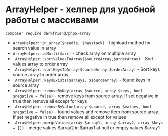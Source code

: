 # ArrayHelper - хелпер для удобной работы с массивами

``composer require darkfriend/php5-array``

* ``ArrayHelper::in_array($needle, $haystack)`` - highload method for search value in array
* ``ArrayHelper::isMulti($arr)`` - check array on multiple array
* `` ArrayHelper::sortValuesToArray($sourceArray,$orderArray)`` - Sort values array to order array
* `` ArrayHelper::sortKeysToArray($sourceArray,$orderArray)`` - Sort keys source array to order array
* `` ArrayHelper::keysExists($arKeys, $sourceArray)`` - found keys in source array
* `` ArrayHelper::removeByKey(array $source, array $keys, bool $negative = false)`` - remove keys from source array. If set negative in true then remove all except for keys
* `` ArrayHelper::removeByValue(array $source, array $values, bool $negative = false)`` - found values and remove item from source array. If set negative in true then remove all except for values
* `` ArrayHelper::mergeValues(array $array1, array $array2, array $keys = [])`` - merge values $array2 in $array1 at null or empty values $array1